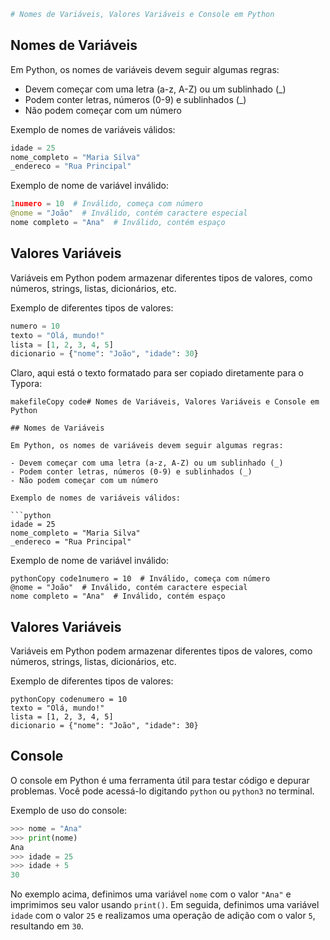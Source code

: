 ```python
# Nomes de Variáveis, Valores Variáveis e Console em Python
```

## Nomes de Variáveis

Em Python, os nomes de variáveis devem seguir algumas regras:

- Devem começar com uma letra (a-z, A-Z) ou um sublinhado (_)
- Podem conter letras, números (0-9) e sublinhados (_)
- Não podem começar com um número

Exemplo de nomes de variáveis válidos:

```python
idade = 25
nome_completo = "Maria Silva"
_endereco = "Rua Principal"
```

Exemplo de nome de variável inválido: 

```py
1numero = 10  # Inválido, começa com número
@nome = "João"  # Inválido, contém caractere especial
nome completo = "Ana"  # Inválido, contém espaço
```

## Valores Variáveis

Variáveis em Python podem armazenar diferentes tipos de valores, como números, strings, listas, dicionários, etc.

Exemplo de diferentes tipos de valores:

```python
numero = 10
texto = "Olá, mundo!"
lista = [1, 2, 3, 4, 5]
dicionario = {"nome": "João", "idade": 30}
```


Claro, aqui está o texto formatado para ser copiado diretamente para o Typora:

```
makefileCopy code# Nomes de Variáveis, Valores Variáveis e Console em Python

## Nomes de Variáveis

Em Python, os nomes de variáveis devem seguir algumas regras:

- Devem começar com uma letra (a-z, A-Z) ou um sublinhado (_)
- Podem conter letras, números (0-9) e sublinhados (_)
- Não podem começar com um número

Exemplo de nomes de variáveis válidos:

```python
idade = 25
nome_completo = "Maria Silva"
_endereco = "Rua Principal"
```

Exemplo de nome de variável inválido:

```
pythonCopy code1numero = 10  # Inválido, começa com número
@nome = "João"  # Inválido, contém caractere especial
nome completo = "Ana"  # Inválido, contém espaço
```

## Valores Variáveis

Variáveis em Python podem armazenar diferentes tipos de valores, como números, strings, listas, dicionários, etc.

Exemplo de diferentes tipos de valores:

```
pythonCopy codenumero = 10
texto = "Olá, mundo!"
lista = [1, 2, 3, 4, 5]
dicionario = {"nome": "João", "idade": 30}
```

## Console

O console em Python é uma ferramenta útil para testar código e depurar problemas. Você pode acessá-lo digitando `python` ou `python3` no terminal.

Exemplo de uso do console:

```python
>>> nome = "Ana"
>>> print(nome)
Ana
>>> idade = 25
>>> idade + 5
30
```

No exemplo acima, definimos uma variável `nome` com o valor `"Ana"` e imprimimos seu valor usando `print()`. Em seguida, definimos uma variável `idade` com o valor `25` e realizamos uma operação de adição com o valor `5`, resultando em `30`.
